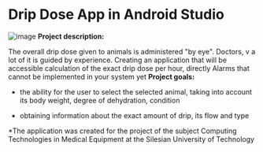 # Drip Dose App in Android Studio
![image](https://github.com/Szym0nion/Drip-Dose-App-Java/assets/110334194/37f93abf-bba4-42a4-ae56-522d384e0835)
**Project description:**

The overall drip dose given to animals is administered "by eye". Doctors, v
a lot of it is guided by experience. Creating an application that will be accessible
calculation of the exact drip dose per hour, directly
Alarms that cannot be implemented in your system yet
**Project goals:**

- the ability for the user to select the selected animal, taking into account its
body weight, degree of dehydration, condition

- obtaining information about the exact amount of drip, its flow and type

*The application was created for the project of the subject Computing Technologies in Medical Equipment at the Silesian University of Technology
